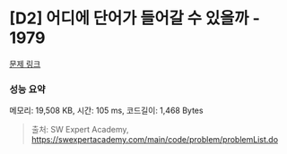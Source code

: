 # [D2] 어디에 단어가 들어갈 수 있을까 - 1979 

[문제 링크](https://swexpertacademy.com/main/code/problem/problemDetail.do?contestProbId=AV5PuPq6AaQDFAUq) 

### 성능 요약

메모리: 19,508 KB, 시간: 105 ms, 코드길이: 1,468 Bytes



> 출처: SW Expert Academy, https://swexpertacademy.com/main/code/problem/problemList.do
